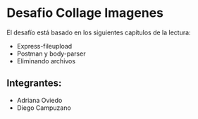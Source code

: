 # Desafio Collage Imagenes

El desafío está basado en los siguientes capítulos de la lectura:
- Express-fileupload
- Postman y body-parser
- Eliminando archivos
## Integrantes:
- Adriana Oviedo
- Diego Campuzano

